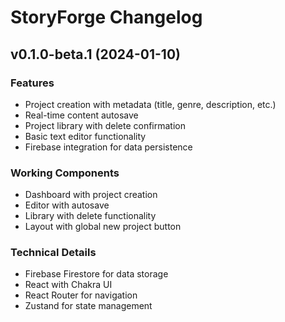 # StoryForge Changelog

## v0.1.0-beta.1 (2024-01-10)

### Features
- Project creation with metadata (title, genre, description, etc.)
- Real-time content autosave
- Project library with delete confirmation
- Basic text editor functionality
- Firebase integration for data persistence

### Working Components
- Dashboard with project creation
- Editor with autosave
- Library with delete functionality
- Layout with global new project button

### Technical Details
- Firebase Firestore for data storage
- React with Chakra UI
- React Router for navigation
- Zustand for state management 